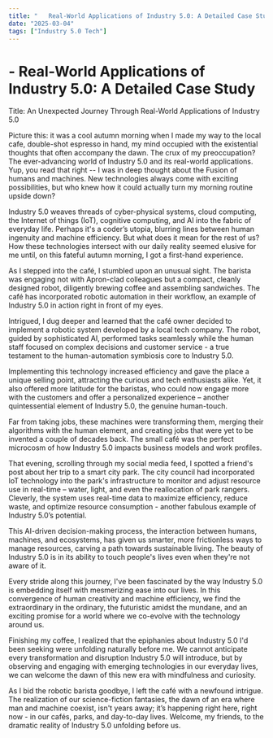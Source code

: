 ```yaml
---
title: "   Real-World Applications of Industry 5.0: A Detailed Case Study"
date: "2025-03-04"
tags: ["Industry 5.0 Tech"]
---
```


#    - Real-World Applications of Industry 5.0: A Detailed Case Study

Title: An Unexpected Journey Through Real-World Applications of Industry 5.0

Picture this: it was a cool autumn morning when I made my way to the local cafe, double-shot espresso in hand, my mind occupied with the existential thoughts that often accompany the dawn. The crux of my preoccupation? The ever-advancing world of Industry 5.0 and its real-world applications. Yup, you read that right -- I was in deep thought about the Fusion of humans and machines. New technologies always come with exciting possibilities, but who knew how it could actually turn my morning routine upside down?

Industry 5.0 weaves threads of cyber-physical systems, cloud computing, the Internet of things (IoT), cognitive computing, and AI into the fabric of everyday life. Perhaps it's a coder’s utopia, blurring lines between human ingenuity and machine efficiency. But what does it mean for the rest of us? How these technologies intersect with our daily reality seemed elusive for me until, on this fateful autumn morning, I got a first-hand experience.

As I stepped into the café, I stumbled upon an unusual sight. The barista was engaging not with Apron-clad colleagues but a compact, cleanly designed robot, diligently brewing coffee and assembling sandwiches. The café has incorporated robotic automation in their workflow, an example of Industry 5.0 in action right in front of my eyes.

Intrigued, I dug deeper and learned that the café owner decided to implement a robotic system developed by a local tech company. The robot, guided by sophisticated AI, performed tasks seamlessly while the human staff focused on complex decisions and customer service - a true testament to the human-automation symbiosis core to Industry 5.0.

Implementing this technology increased efficiency and gave the place a unique selling point, attracting the curious and tech enthusiasts alike. Yet, it also offered more latitude for the baristas, who could now engage more with the customers and offer a personalized experience – another quintessential element of Industry 5.0, the genuine human-touch.

Far from taking jobs, these machines were transforming them, merging their algorithms with the human element, and creating jobs that were yet to be invented a couple of decades back. The small café was the perfect microcosm of how Industry 5.0 impacts business models and work profiles.

That evening, scrolling through my social media feed, I spotted a friend's post about her trip to a smart city park. The city council had incorporated IoT technology into the park's infrastructure to monitor and adjust resource use in real-time – water, light, and even the reallocation of park rangers. Cleverly, the system uses real-time data to maximize efficiency, reduce waste, and optimize resource consumption - another fabulous example of Industry 5.0’s potential.

This AI-driven decision-making process, the interaction between humans, machines, and ecosystems, has given us smarter, more frictionless ways to manage resources, carving a path towards sustainable living. The beauty of Industry 5.0 is in its ability to touch people's lives even when they're not aware of it.

Every stride along this journey, I've been fascinated by the way Industry 5.0 is embedding itself with mesmerizing ease into our lives. In this convergence of human creativity and machine efficiency, we find the extraordinary in the ordinary, the futuristic amidst the mundane, and an exciting promise for a world where we co-evolve with the technology around us.

Finishing my coffee, I realized that the epiphanies about Industry 5.0 I'd been seeking were unfolding naturally before me. We cannot anticipate every transformation and disruption Industry 5.0 will introduce, but by observing and engaging with emerging technologies in our everyday lives, we can welcome the dawn of this new era with mindfulness and curiosity.

As I bid the robotic barista goodbye, I left the café with a newfound intrigue. The realization of our science-fiction fantasies, the dawn of an era where man and machine coexist, isn't years away; it’s happening right here, right now - in our cafés, parks, and day-to-day lives. Welcome, my friends, to the dramatic reality of Industry 5.0 unfolding before us.
